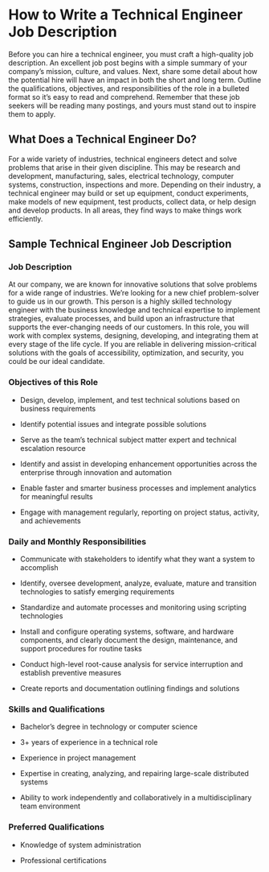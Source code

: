 
# How to Write a Technical Engineer Job Description

Before you can hire a technical engineer, you must craft a high-quality job description. An excellent job post begins with a simple summary of your company’s mission, culture, and values. Next, share some detail about how the potential hire will have an impact in both the short and long term. Outline the qualifications, objectives, and responsibilities of the role in a bulleted format so it’s easy to read and comprehend. Remember that these job seekers will be reading many postings, and yours must stand out to inspire them to apply.
## What Does a Technical Engineer Do?

For a wide variety of industries, technical engineers detect and solve problems that arise in their given discipline. This may be research and development, manufacturing, sales, electrical technology, computer systems, construction, inspections and more. Depending on their industry, a technical engineer may build or set up equipment, conduct experiments, make models of new equipment, test products, collect data, or help design and develop products. In all areas, they find ways to make things work efficiently.
## Sample Technical Engineer Job Description

### Job Description

At our company, we are known for innovative solutions that solve problems for a wide range of industries. We’re looking for a new chief problem-solver to guide us in our growth. This person is a highly skilled technology engineer with the business knowledge and technical expertise to implement strategies, evaluate processes, and build upon an infrastructure that supports the ever-changing needs of our customers. In this role, you will work with complex systems, designing, developing, and integrating them at every stage of the life cycle. If you are reliable in delivering mission-critical solutions with the goals of accessibility, optimization, and security, you could be our ideal candidate.

### Objectives of this Role

* Design, develop, implement, and test technical solutions based on business requirements

* Identify potential issues and integrate possible solutions

* Serve as the team’s technical subject matter expert and technical escalation resource

* Identify and assist in developing enhancement opportunities across the enterprise through innovation and automation

* Enable faster and smarter business processes and implement analytics for meaningful results

* Engage with management regularly, reporting on project status, activity, and achievements

### Daily and Monthly Responsibilities

* Communicate with stakeholders to identify what they want a system to accomplish

* Identify, oversee development, analyze, evaluate, mature and transition technologies to satisfy emerging requirements

* Standardize and automate processes and monitoring using scripting technologies

* Install and configure operating systems, software, and hardware components, and clearly document the design, maintenance, and support procedures for routine tasks

* Conduct high-level root-cause analysis for service interruption and establish preventive measures

* Create reports and documentation outlining findings and solutions

### Skills and Qualifications

* Bachelor’s degree in technology or computer science

* 3+ years of experience in a technical role

* Experience in project management

* Expertise in creating, analyzing, and repairing large-scale distributed systems

* Ability to work independently and collaboratively in a multidisciplinary team environment

### Preferred Qualifications

* Knowledge of system administration

* Professional certifications
